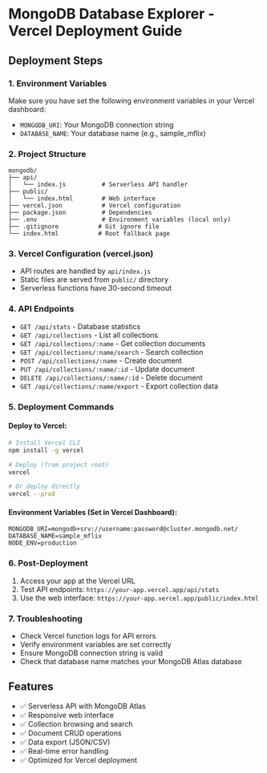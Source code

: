 # MongoDB Database Explorer - Vercel Deployment Guide

## Deployment Steps

### 1. Environment Variables
Make sure you have set the following environment variables in your Vercel dashboard:
- `MONGODB_URI`: Your MongoDB connection string
- `DATABASE_NAME`: Your database name (e.g., sample_mflix)

### 2. Project Structure
```
mongodb/
├── api/
│   └── index.js          # Serverless API handler
├── public/
│   └── index.html        # Web interface
├── vercel.json           # Vercel configuration
├── package.json          # Dependencies
├── .env                  # Environment variables (local only)
├── .gitignore           # Git ignore file
└── index.html           # Root fallback page
```

### 3. Vercel Configuration (vercel.json)
- API routes are handled by `api/index.js`
- Static files are served from `public/` directory
- Serverless functions have 30-second timeout

### 4. API Endpoints
- `GET /api/stats` - Database statistics
- `GET /api/collections` - List all collections
- `GET /api/collections/:name` - Get collection documents
- `GET /api/collections/:name/search` - Search collection
- `POST /api/collections/:name` - Create document
- `PUT /api/collections/:name/:id` - Update document
- `DELETE /api/collections/:name/:id` - Delete document
- `GET /api/collections/:name/export` - Export collection data

### 5. Deployment Commands

#### Deploy to Vercel:
```bash
# Install Vercel CLI
npm install -g vercel

# Deploy (from project root)
vercel

# Or deploy directly
vercel --prod
```

#### Environment Variables (Set in Vercel Dashboard):
```
MONGODB_URI=mongodb+srv://username:password@cluster.mongodb.net/
DATABASE_NAME=sample_mflix
NODE_ENV=production
```

### 6. Post-Deployment
1. Access your app at the Vercel URL
2. Test API endpoints: `https://your-app.vercel.app/api/stats`
3. Use the web interface: `https://your-app.vercel.app/public/index.html`

### 7. Troubleshooting
- Check Vercel function logs for API errors
- Verify environment variables are set correctly
- Ensure MongoDB connection string is valid
- Check that database name matches your MongoDB Atlas database

## Features
- ✅ Serverless API with MongoDB Atlas
- ✅ Responsive web interface
- ✅ Collection browsing and search
- ✅ Document CRUD operations
- ✅ Data export (JSON/CSV)
- ✅ Real-time error handling
- ✅ Optimized for Vercel deployment
